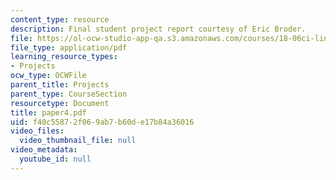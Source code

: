 ```yaml
---
content_type: resource
description: Final student project report courtesy of Eric Broder.
file: https://ol-ocw-studio-app-qa.s3.amazonaws.com/courses/18-06ci-linear-algebra-communications-intensive-spring-2004/f40c55872f069ab7b60de17b84a36016_paper4.pdf
file_type: application/pdf
learning_resource_types:
- Projects
ocw_type: OCWFile
parent_title: Projects
parent_type: CourseSection
resourcetype: Document
title: paper4.pdf
uid: f40c5587-2f06-9ab7-b60d-e17b84a36016
video_files:
  video_thumbnail_file: null
video_metadata:
  youtube_id: null
---
```

